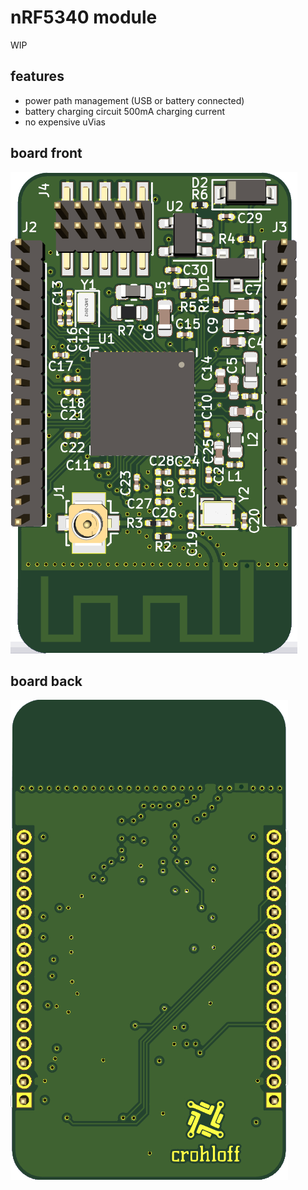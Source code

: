 # nRF5340 module
WIP

## features
- power path management (USB or battery connected)
- battery charging circuit 500mA charging current
- no expensive uVias

## board front
![board front](/docs/nrf5340_module_front.png)

## board back
![board back](/docs/nrf5340_module_back.png)
